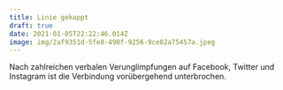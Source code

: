 ```yaml
---
title: Linie gekappt
draft: true
date: 2021-01-05T22:22:46.014Z
image: img/2af9351d-5fe8-498f-9256-9ce82a75457a.jpeg
---
```

Nach zahlreichen verbalen Verunglimpfungen auf Facebook, Twitter und Instagram ist die Verbindung vorübergehend unterbrochen.